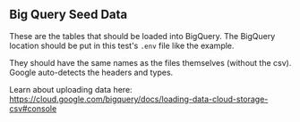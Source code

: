 ## Big Query Seed Data

These are the tables that should be loaded into BigQuery. The BigQuery location should be put in this test's `.env` file like the example.

They should have the same names as the files themselves (without the csv). Google auto-detects the headers and types.

Learn about uploading data here: https://cloud.google.com/bigquery/docs/loading-data-cloud-storage-csv#console
